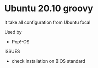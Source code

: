 # Ubuntu 20.10 groovy

It take all configuration from Ubuntu focal

Used by
- Pop!-OS

ISSUES
* check installation on BIOS standard 
